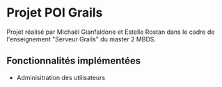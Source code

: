 # Projet POI Grails

Projet réalisé par Michaël Gianfaldone et Estelle Rostan dans le cadre de l'enseignement "Serveur Grails" du master 2 MBDS.

## Fonctionnalités implémentées

* Adminisitration des utilisateurs
